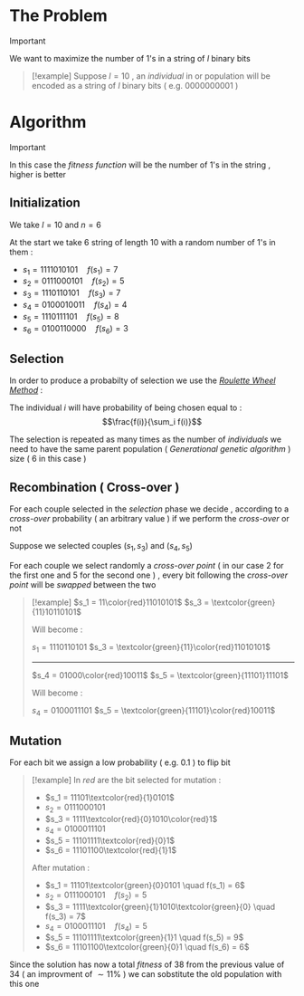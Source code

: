 # The Problem

>[!important] 
>We want to maximize the number of 1's in a string of $l$ binary bits

>[!example] 
>Suppose $l=10$ , an *individual* in or population will be encoded as a string of $l$ binary bits ( e.g. $0000000001$ )

# Algorithm

>[!important] 
>In this case the *fitness function* will be the number of $1$'s in the string , higher is better

## Initialization

We take $l=10$ and $n=6$ 

At the start we take $6$ string of length $10$ with a random number of $1$'s in them :
+ $s_1 = 1111010101\quad f(s_1) = 7$
+ $s_2 = 0111000101\quad f(s_2) = 5$
+ $s_3 = 1110110101\quad f(s_3) = 7$
+ $s_4 = 0100010011\quad f(s_4) = 4$
+ $s_5 = 1110111101\quad f(s_5) = 8$
+ $s_6 = 0100110000\quad f(s_6) = 3$

## Selection

In order to produce a probabilty of selection we use the [*Roulette Wheel Method*](https://en.wikipedia.org/wiki/Fitness_proportionate_selection) : 

The individual $i$ will have probability of being chosen equal to :
$$\frac{f(i)}{\sum_i f(i)}$$

The selection is repeated as many times as the number of *individuals* we need to have the same parent population ( *Generational genetic algorithm* ) size ( $6$ in this case )
## Recombination ( Cross-over ) 

For each couple selected in the *selection* phase we decide , according to a *cross-over* probability ( an arbitrary value ) if we perform the *cross-over* or not

Suppose we selected couples $(s_1, s_3)$ and $(s_4,s_5)$ 

For each couple we select randomly a *cross-over point* ( in our case $2$ for the first one and $5$ for the second one ) , every bit following the *cross-over point* will be *swapped* between the two 

>[!example] 
>$s_1 = 11\color{red}11010101$
>$s_3 = \textcolor{green}{11}10110101$
>
>Will become :
>
>$s_1 = 1110110101$
>$s_3 = \textcolor{green}{11}\color{red}11010101$
>
>---
>
>$s_4 = 01000\color{red}10011$
>$s_5 = \textcolor{green}{11101}11101$
>
>Will become :
>
>$s_4 = 0100011101$
>$s_5 = \textcolor{green}{11101}\color{red}10011$

## Mutation

For each bit we assign a low probability ( e.g. $0.1$ ) to flip bit 

>[!example] 
>In *red* are the bit selected for mutation : 
>+ $s_1 = 11101\textcolor{red}{1}0101$
>+ $s_2 = 0111000101$
>+ $s_3 = 1111\textcolor{red}{0}1010\color{red}1$
>+ $s_4 = 0100011101$
>+ $s_5 = 11101111\textcolor{red}{0}1$
>+ $s_6 = 11101100\textcolor{red}{1}1$
>
>After mutation :
>+ $s_1 = 11101\textcolor{green}{0}0101 \quad f(s_1) = 6$
>+ $s_2 = 0111000101 \quad f(s_2) = 5$
>+ $s_3 = 1111\textcolor{green}{1}1010\textcolor{green}{0} \quad f(s_3) = 7$
>+ $s_4 = 0100011101 \quad f(s_4) = 5$
>+ $s_5 = 11101111\textcolor{green}{1}1 \quad f(s_5) = 9$
>+ $s_6 = 11101100\textcolor{green}{0}1 \quad f(s_6) = 6$

Since the solution has now a total *fitness* of $38$ from the previous value of $34$ ( an improvment of $\sim 11\%$ ) we can sobstitute the old population with this one

